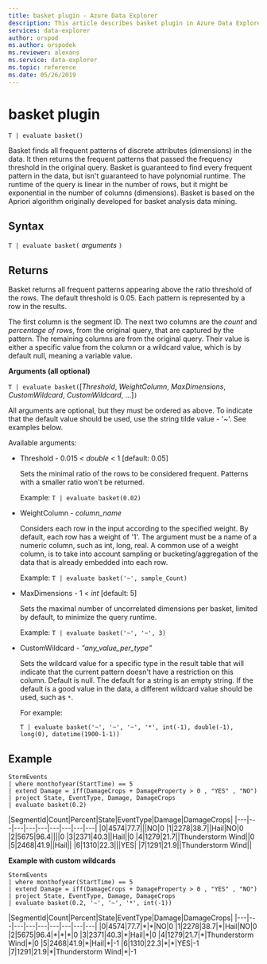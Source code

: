 ```yaml
---
title: basket plugin - Azure Data Explorer
description: This article describes basket plugin in Azure Data Explorer.
services: data-explorer
author: orspod
ms.author: orspodek
ms.reviewer: alexans
ms.service: data-explorer
ms.topic: reference
ms.date: 05/26/2019
---
```

# basket plugin

```apl
T | evaluate basket()
```

Basket finds all frequent patterns of discrete attributes (dimensions) in the data. It then returns the frequent patterns that passed the frequency threshold in the original query. Basket is guaranteed to find every frequent pattern in the data, but isn't guaranteed to have polynomial runtime. The runtime of the query is linear in the number of rows, but it might be exponential in the number of columns (dimensions). Basket is based on the Apriori algorithm originally developed for basket analysis data mining.

## Syntax

`T | evaluate basket(` *arguments* `)`

## Returns

Basket returns all frequent patterns appearing above the ratio threshold of the rows. The default threshold is 0.05. Each pattern is represented by a row in the results.

The first column is the segment ID. The next two columns are the *count* and *percentage of rows*, from the original query, that are captured by the pattern. The remaining columns are from the original query.
Their value is either a specific value from the column or a wildcard value, which is by default null, meaning a variable value.

**Arguments (all optional)**

`T | evaluate basket(`[*Threshold*, *WeightColumn*, *MaxDimensions*, *CustomWildcard*, *CustomWildcard*, ...]`)`

All arguments are optional, but they must be ordered as above. To indicate that the default value should be used, use the string tilde value - '~'. See examples below.

Available arguments:

* Threshold - 0.015 < *double* < 1 [default: 0.05]

    Sets the minimal ratio of the rows to be considered frequent. Patterns with a smaller ratio won't be returned.
    
    Example: `T | evaluate basket(0.02)`

* WeightColumn - *column_name*

    Considers each row in the input according to the specified weight. By default, each row has a weight of '1'. The argument must be a name of a numeric column, such as int, long, real. A common use of a weight column, is to take into account sampling or bucketing/aggregation of the data that is already embedded into each row.

    Example: `T | evaluate basket('~', sample_Count)`

* MaxDimensions - 1 < *int* [default: 5]

    Sets the maximal number of uncorrelated dimensions per basket, limited by default, to minimize the query runtime.

    Example: `T | evaluate basket('~', '~', 3)`

* CustomWildcard - *"any_value_per_type"*

    Sets the wildcard value for a specific type in the result table that will indicate that the current pattern doesn't have a restriction on this column.
    Default is null. The default for a string is an empty string. If the default is a good value in the data, a different wildcard value should be used, such as `*`.

    For example:

     `T | evaluate basket('~', '~', '~', '*', int(-1), double(-1), long(0), datetime(1900-1-1))`

## Example

<!-- csl: https://help.apl.windows.net:443/Samples -->
```apl
StormEvents 
| where monthofyear(StartTime) == 5
| extend Damage = iff(DamageCrops + DamageProperty > 0 , "YES" , "NO")
| project State, EventType, Damage, DamageCrops
| evaluate basket(0.2)
```

|SegmentId|Count|Percent|State|EventType|Damage|DamageCrops|
|---|---|---|---|---|---|---|---|---|
|0|4574|77.7|||NO|0
|1|2278|38.7||Hail|NO|0
|2|5675|96.4||||0
|3|2371|40.3||Hail||0
|4|1279|21.7||Thunderstorm Wind||0
|5|2468|41.9||Hail||
|6|1310|22.3|||YES|
|7|1291|21.9||Thunderstorm Wind||

**Example with custom wildcards**

<!-- csl: https://help.apl.windows.net:443/Samples -->
```apl
StormEvents 
| where monthofyear(StartTime) == 5
| extend Damage = iff(DamageCrops + DamageProperty > 0 , "YES" , "NO")
| project State, EventType, Damage, DamageCrops
| evaluate basket(0.2, '~', '~', '*', int(-1))
```

|SegmentId|Count|Percent|State|EventType|Damage|DamageCrops|
|---|---|---|---|---|---|---|---|---|
|0|4574|77.7|\*|\*|NO|0
|1|2278|38.7|\*|Hail|NO|0
|2|5675|96.4|\*|\*|\*|0
|3|2371|40.3|\*|Hail|\*|0
|4|1279|21.7|\*|Thunderstorm Wind|\*|0
|5|2468|41.9|\*|Hail|\*|-1
|6|1310|22.3|\*|\*|YES|-1
|7|1291|21.9|\*|Thunderstorm Wind|\*|-1
